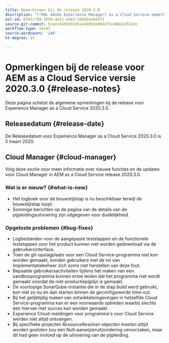 ```yaml
---
title: Opmerkingen bij de release 2020.3.0
description: "[!DNL Adobe Experience Manager] as a Cloud Service opmerkingen bij de release 2020.3.0."
exl-id: 0393c789-3999-4e51-be83-269d6eabd3f3
source-git-commit: 9ceec0401b91bba2408bda89d4f2c486e2d51eec
workflow-type: tm+mt
source-wordcount: '248'
ht-degree: 1%

---
```


# Opmerkingen bij de release voor AEM as a Cloud Service versie 2020.3.0 {#release-notes}

Deze pagina schetst de algemene opmerkingen bij de release voor Experience Manager as a Cloud Service 2020.3.0.

## Releasedatum {#release-date}

De Releasedatum voor Experience Manager as a Cloud Service 2020.3.0 is 5 maart 2020.

## Cloud Manager {#cloud-manager}

Volg deze sectie voor meer informatie over nieuwe functies en de updates voor Cloud Manager in AEM as a Cloud Service release 2020.3.0.

### Wat is er nieuw? {#what-is-new}

* Het logboek voor de bouwstijlstap is nu beschikbaar terwijl de bouwstijlstap loopt.
* Sommige berichten op de pagina van de details van de pijpleidingsuitvoering zijn uitgegeven voor duidelijkheid.

### Opgeloste problemen  {#bug-fixes}

* Logbestanden voor de aangepaste teststappen en de functionele teststappen voor het product kunnen niet worden gedownload via de gebruikersinterface.
* Toen de git-opslagplaats voor een Cloud Service-programma niet kon worden gemaakt, konden gebruikers met de rol van Implementatiebeheer zich soms niet herstellen van deze fout.
* Bepaalde gebruikersactiviteiten tijdens het maken van een sandboxprogramma kunnen ertoe leiden dat het programma niet wordt gemaakt voordat de niet-productiepijplijn is gemaakt.
* De voorlopige SonarQube-instantie die in de stap build werd gebruikt, kon niet zo nu en dan starten binnen de geconfigureerde time-out.
* Bij het gelijktijdig maken van ontwikkelomgevingen in hetzelfde Cloud Service-programma kan er een voorwaarde optreden waarbij slechts één hiervan met succes kan worden gemaakt.
* Experience Cloud-meldingen voor programma&#39;s voor Cloud Service werden niet altijd ontvangen.
* Bij specifieke projecten *ResourceResolver-objecten moeten altijd worden gesloten* zou een Null-aanwijzeruitzondering veroorzaken, maar dit had geen invloed op de uitvoering van de pijpleiding.
